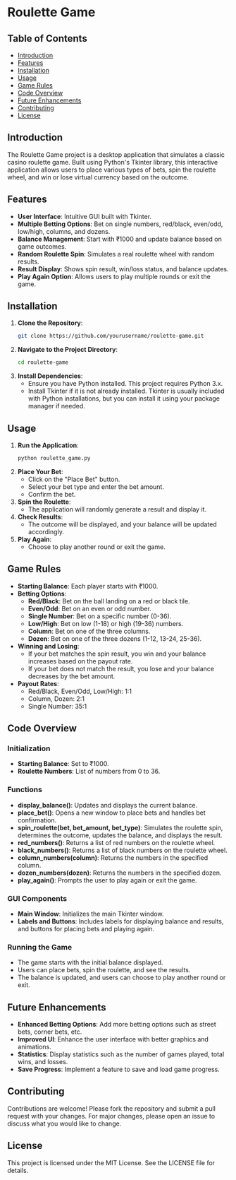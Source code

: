 # Roulette Game

## Table of Contents
- [Introduction](#introduction)
- [Features](#features)
- [Installation](#installation)
- [Usage](#usage)
- [Game Rules](#game-rules)
- [Code Overview](#code-overview)
- [Future Enhancements](#future-enhancements)
- [Contributing](#contributing)
- [License](#license)

## Introduction
The Roulette Game project is a desktop application that simulates a classic casino roulette game. Built using Python's Tkinter library, this interactive application allows users to place various types of bets, spin the roulette wheel, and win or lose virtual currency based on the outcome.

## Features
- **User Interface**: Intuitive GUI built with Tkinter.
- **Multiple Betting Options**: Bet on single numbers, red/black, even/odd, low/high, columns, and dozens.
- **Balance Management**: Start with ₹1000 and update balance based on game outcomes.
- **Random Roulette Spin**: Simulates a real roulette wheel with random results.
- **Result Display**: Shows spin result, win/loss status, and balance updates.
- **Play Again Option**: Allows users to play multiple rounds or exit the game.

## Installation
1. **Clone the Repository**:
   ```bash
   git clone https://github.com/yourusername/roulette-game.git
   ```
2. **Navigate to the Project Directory**:
   ```bash
   cd roulette-game
   ```
3. **Install Dependencies**:
   - Ensure you have Python installed. This project requires Python 3.x.
   - Install Tkinter if it is not already installed. Tkinter is usually included with Python installations, but you can install it using your package manager if needed.
   
## Usage
1. **Run the Application**:
   ```bash
   python roulette_game.py
   ```
2. **Place Your Bet**:
   - Click on the "Place Bet" button.
   - Select your bet type and enter the bet amount.
   - Confirm the bet.
3. **Spin the Roulette**:
   - The application will randomly generate a result and display it.
4. **Check Results**:
   - The outcome will be displayed, and your balance will be updated accordingly.
5. **Play Again**:
   - Choose to play another round or exit the game.

## Game Rules
- **Starting Balance**: Each player starts with ₹1000.
- **Betting Options**:
  - **Red/Black**: Bet on the ball landing on a red or black tile.
  - **Even/Odd**: Bet on an even or odd number.
  - **Single Number**: Bet on a specific number (0-36).
  - **Low/High**: Bet on low (1-18) or high (19-36) numbers.
  - **Column**: Bet on one of the three columns.
  - **Dozen**: Bet on one of the three dozens (1-12, 13-24, 25-36).
- **Winning and Losing**:
  - If your bet matches the spin result, you win and your balance increases based on the payout rate.
  - If your bet does not match the result, you lose and your balance decreases by the bet amount.
- **Payout Rates**:
  - Red/Black, Even/Odd, Low/High: 1:1
  - Column, Dozen: 2:1
  - Single Number: 35:1

## Code Overview
### Initialization
- **Starting Balance**: Set to ₹1000.
- **Roulette Numbers**: List of numbers from 0 to 36.

### Functions
- **display_balance()**: Updates and displays the current balance.
- **place_bet()**: Opens a new window to place bets and handles bet confirmation.
- **spin_roulette(bet, bet_amount, bet_type)**: Simulates the roulette spin, determines the outcome, updates the balance, and displays the result.
- **red_numbers()**: Returns a list of red numbers on the roulette wheel.
- **black_numbers()**: Returns a list of black numbers on the roulette wheel.
- **column_numbers(column)**: Returns the numbers in the specified column.
- **dozen_numbers(dozen)**: Returns the numbers in the specified dozen.
- **play_again()**: Prompts the user to play again or exit the game.

### GUI Components
- **Main Window**: Initializes the main Tkinter window.
- **Labels and Buttons**: Includes labels for displaying balance and results, and buttons for placing bets and playing again.

### Running the Game
- The game starts with the initial balance displayed.
- Users can place bets, spin the roulette, and see the results.
- The balance is updated, and users can choose to play another round or exit.

## Future Enhancements
- **Enhanced Betting Options**: Add more betting options such as street bets, corner bets, etc.
- **Improved UI**: Enhance the user interface with better graphics and animations.
- **Statistics**: Display statistics such as the number of games played, total wins, and losses.
- **Save Progress**: Implement a feature to save and load game progress.

## Contributing
Contributions are welcome! Please fork the repository and submit a pull request with your changes. For major changes, please open an issue to discuss what you would like to change.

## License
This project is licensed under the MIT License. See the LICENSE file for details.
